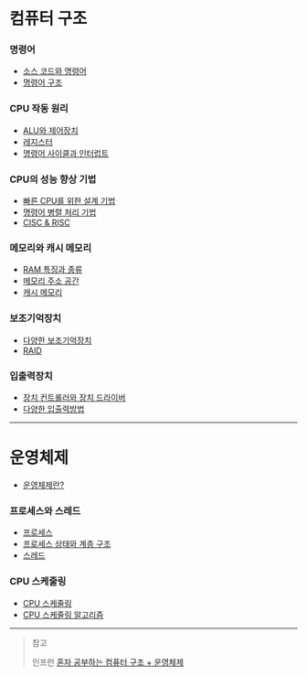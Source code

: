 # 컴퓨터 구조

### 명령어

- [소스 코드와 명령어](https://github.com/genesis12345678/TIL/blob/main/cs/command/SourceCode.md)
- [명령어 구조](https://github.com/genesis12345678/TIL/blob/main/cs/command/Structure.md)

### CPU 작동 원리

- [ALU와 제어장치](https://github.com/genesis12345678/TIL/blob/main/cs/cpu/ALU.md)
- [레지스터](https://github.com/genesis12345678/TIL/blob/main/cs/cpu/Register.md)
- [명령어 사이클과 인터럽트](https://github.com/genesis12345678/TIL/blob/main/cs/cpu/Interrupt.md)

### CPU의 성능 향상 기법

- [빠른 CPU를 위한 설계 기법](https://github.com/genesis12345678/TIL/blob/main/cs/cpu/SpeedCpu.md)
- [명령어 병렬 처리 기법](https://github.com/genesis12345678/TIL/blob/main/cs/cpu/Parallelism.md)
- [CISC & RISC](https://github.com/genesis12345678/TIL/blob/main/cs/cpu/CISC.md)

### 메모리와 캐시 메모리

- [RAM 특징과 종류](https://github.com/genesis12345678/TIL/blob/main/cs/memory/Ram.md)
- [메모리 주소 공간](https://github.com/genesis12345678/TIL/blob/main/cs/memory/Address.md)
- [캐시 메모리](https://github.com/genesis12345678/TIL/blob/main/cs/memory/Cache.md)

### 보조기억장치

- [다양한 보조기억장치](https://github.com/genesis12345678/TIL/blob/main/cs/ssd/SSD.md)
- [RAID](https://github.com/genesis12345678/TIL/blob/main/cs/ssd/RAID.md)

### 입출력장치

- [장치 컨트롤러와 장치 드라이버](https://github.com/genesis12345678/TIL/blob/main/cs/iodevice/DeviceDriver.md)
- [다양한 입출력방법](https://github.com/genesis12345678/TIL/blob/main/cs/iodevice/IOway.md)

---

# 운영체제

- [운영체제란?](https://github.com/genesis12345678/TIL/blob/main/cs/os/OS.md)

### 프로세스와 스레드

- [프로세스]()
- [프로세스 상태와 계층 구조]()
- [스레드]()

### CPU 스케줄링

- [CPU 스케줄링]()
- [CPU 스케줄링 알고리즘]()

---

> 참고
> 
> 인프런 [혼자 공부하는 컴퓨터 구조 + 운영체제](https://www.inflearn.com/course/%ED%98%BC%EC%9E%90-%EA%B3%B5%EB%B6%80%ED%95%98%EB%8A%94-%EC%BB%B4%ED%93%A8%ED%84%B0%EA%B5%AC%EC%A1%B0-%EC%9A%B4%EC%98%81%EC%B2%B4%EC%A0%9C/dashboard)